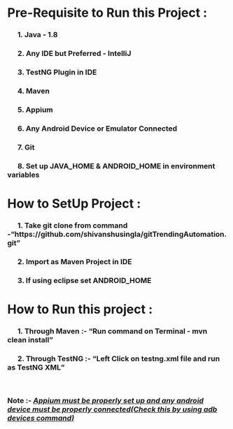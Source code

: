 <h1>Pre-Requisite to Run this Project :</h1>
<h3>&nbsp;&nbsp;&nbsp;&nbsp;&nbsp;&nbsp;1. Java - 1.8 <h3>
<h3>&nbsp;&nbsp;&nbsp;&nbsp;&nbsp;&nbsp;2. Any IDE but Preferred - IntelliJ <h3>
<h3>&nbsp;&nbsp;&nbsp;&nbsp;&nbsp;&nbsp;3. TestNG Plugin in IDE <h3>
<h3>&nbsp;&nbsp;&nbsp;&nbsp;&nbsp;&nbsp;4. Maven <h3>
<h3>&nbsp;&nbsp;&nbsp;&nbsp;&nbsp;&nbsp;5. Appium <h3>
<h3>&nbsp;&nbsp;&nbsp;&nbsp;&nbsp;&nbsp;6. Any Android Device or Emulator Connected <h3>
<h3>&nbsp;&nbsp;&nbsp;&nbsp;&nbsp;&nbsp;7. Git <h3>
<h3>&nbsp;&nbsp;&nbsp;&nbsp;&nbsp;&nbsp;8. Set up JAVA_HOME & ANDROID_HOME in environment variables <h3>
  
<h1>How to SetUp Project :</h1>
<h3>&nbsp;&nbsp;&nbsp;&nbsp;&nbsp;&nbsp;1. Take git clone from command -<q>https://github.com/shivanshusingla/gitTrendingAutomation.git</q></h3>
<h3>&nbsp;&nbsp;&nbsp;&nbsp;&nbsp;&nbsp;2. Import as Maven Project in IDE <h3>
<h3>&nbsp;&nbsp;&nbsp;&nbsp;&nbsp;&nbsp;3. If using eclipse set ANDROID_HOME <h3>
  
<h1>How to Run this project :</h1>
    <h3>&nbsp;&nbsp;&nbsp;&nbsp;&nbsp;&nbsp;1. Through Maven  :- <q>Run command on Terminal - mvn clean install</q></h3>
    <h3>&nbsp;&nbsp;&nbsp;&nbsp;&nbsp;&nbsp;2. Through TestNG :-  <q>Left Click on testng.xml file and run as TestNG XML</q></h3>
    </br>
    
<h3>Note :- <u><i>Appium must be properly set up and any android device must be properly connected(Check this by using adb devices command)</i></u></h3>

